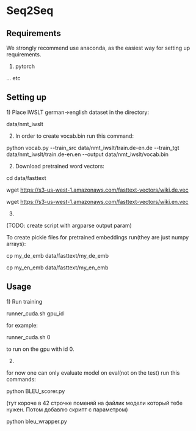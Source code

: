 <h1>Seq2Seq</h1>

<h2> Requirements </h2>
We strongly recommend use anaconda, as the easiest way for setting up requirements.

1) pytorch

... etc
<h2>Setting up</h2>
1) Place IWSLT german->english dataset in the directory:

data/nmt_iwslt


2) In order to create vocab.bin run this command:

python vocab.py --train_src data/nmt_iwslt/train.de-en.de --train_tgt data/nmt_iwslt/train.de-en.en --output data/nmt_iwslt/vocab.bin


<!-- cp vocab.bin data/nmt_iwslt/vocab.bin

rm vocab.bin -->

2) Download pretrained word vectors:

cd data/fasttext

wget https://s3-us-west-1.amazonaws.com/fasttext-vectors/wiki.de.vec

wget https://s3-us-west-1.amazonaws.com/fasttext-vectors/wiki.en.vec

3)
(TODO: create script with argparse output param)

To create pickle files for pretrained embeddings run(they are just numpy arrays):


cp my_de_emb data/fasttext/my_de_emb

cp my_en_emb data/fasttext/my_en_emb

<h2> Usage </h2>
1) Run training

runner_cuda.sh gpu_id

for example:

 runner_cuda.sh 0

to run on the gpu with id 0.

2)

for now one can only evaluate model on eval(not on the test)
run this commands:

python BLEU_scorer.py

(тут короче в 42 строчке поменяй на файлик модели который тебе нужен. Потом добавлю скрипт с параметром)

python bleu_wrapper.py
